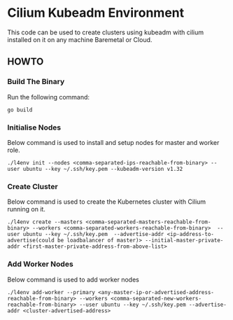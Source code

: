 # Cilium Kubeadm Environment

This code can be used to create clusters using kubeadm with cilium installed on it on any machine Baremetal or Cloud.

## HOWTO

### Build The Binary

Run the following command:

```go build```

### Initialise Nodes

Below command is used to install and setup nodes for master and worker role.

```
./l4env init --nodes <comma-separated-ips-reachable-from-binary> --user ubuntu --key ~/.ssh/key.pem --kubeadm-version v1.32
```

### Create Cluster

Below command is used to create the Kubernetes cluster with Cilium running on it.

```
./l4env create --masters <comma-separated-masters-reachable-from-binary> --workers <comma-separated-workers-reachable-from-binary>  --user ubuntu --key ~/.ssh/key.pem  --advertise-addr <ip-address-to-advertise(could be loadbalancer of master)> --initial-master-private-addr <first-master-private-address-from-above-list>
```

### Add Worker Nodes

Below command is used to add worker nodes

```
./l4env add-worker --primary <any-master-ip-or-advertised-address-reachable-from-binary> --workers <comma-separated-new-workers-reachable-from-binary> --user ubuntu --key ~/.ssh/key.pem --advertise-addr <cluster-advertised-address>
```